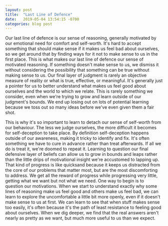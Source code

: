 ```yaml
---
layout: post
title:  "Last Line of Defence"
date:   2019-05-04 13:54:15 -0700
categories: blog post
---
```


Our last line of defence is our sense of reasoning, generally motivated by our emotional need for comfort and self-worth. It's hard to accept something that should make sense if it makes us feel bad about ourselves, so we get around that by finding ways for it not to make sense to us in the first place. This is what makes our last line of defence our sense of motivated reasoning. If something doesn't make sense to us, we dismiss it without considering the possibility that something can be true without making sense to us. Our final layer of judgment is rarely an objective measure of reality or what is true, effective, or meaningful. It's generally just a pointer for us to better understand what makes us feel good about ourselves and the world to which we relate. This is rarely something we consider, even when we're trying to grow and learn outside of our judgment's bounds. We end up losing out on lots of potential learning because we toss out so many ideas before we've even given them a fair shot. 

This is why it's so important to learn to detach our sense of self-worth from our behaviour. The less we judge ourselves, the more difficult it becomes for self-deception to take place. By definition self-deception happens outside of our awareness, making it tricky to identify and fix. It's often something we have to cure in advance rather than treat afterwards. If all we do is treat it, we're doomed to repeat it. Learning to question our final defensive layer of beliefs can allow us to grow in bounds and leaps rather than the little drips of motivational insight we're accustomed to lapping up. That kind of progress is like quicksand because it keeps us distracted from the core of our problems that matter most, but are the most discomforting to address. We get all the reward of progress while progressing very little, getting what we want but not what we need. One way to begin is to question our motivations. When we start to understand exactly why some lines of reasoning make us feel good and others make us feel bad, we can learn to explore the uncomfortable a little bit more openly, even if it doesn't make sense to us at first. We can learn to see that when stuff makes sense too easily, it's often because it's the path of least resistance to feeling good about ourselves. When we dig deeper, we find that the real answers aren't nearly as pretty as we want, but much more useful to us than we expect.